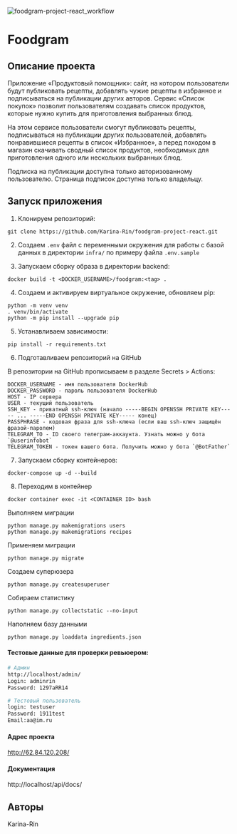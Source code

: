![foodgram-project-react_workflow](https://github.com/Karina-Rin/foodgram-project-react/actions/workflows/foodgram-project-react_workflow.yml/badge.svg)

# Foodgram

## Описание проекта
Приложение «Продуктовый помощник»: сайт, на котором пользователи будут 
публиковать рецепты, добавлять чужие рецепты в избранное и подписываться на 
публикации других авторов. Сервис «Список покупок» позволит пользователям 
создавать список продуктов, которые нужно купить для приготовления выбранных 
блюд. 

На этом сервисе пользователи смогут публиковать рецепты, подписываться на 
публикации других пользователей, добавлять понравившиеся рецепты в список 
«Избранное», а перед походом в магазин скачивать сводный список продуктов, 
необходимых для приготовления одного или нескольких выбранных блюд.

Подписка на публикации доступна только авторизованному пользователю. Страница 
подписок доступна только владельцу.


## Запуск приложения

1. Клонируем репозиторий:
```
git clone https://github.com/Karina-Rin/foodgram-project-react.git
```

2. Создаем `.env` файл с переменными окружения для работы с базой данных в 
директории `infra/` по примеру файла `.env.sample`

3. Запускаем сборку образа в директории backend:
```
docker build -t <DOCKER_USERNAME>/foodgram:<tag> .
```

4. Создаем и активируем виртуальное окружение, обновляем pip:
```
python -m venv venv
. venv/bin/activate
python -m pip install --upgrade pip
```

5. Устанавливаем зависимости:
```
pip install -r requirements.txt
```
6. Подготавливаем репозиторий на GitHub

В репозитории на GitHub прописываем в разделе Secrets > Actions:
```
DOCKER_USERNAME - имя пользователя DockerHub
DOCKER_PASSWORD - пароль пользователя DockerHub
HOST - IP сервера
USER - текущий пользователь
SSH_KEY - приватный ssh-ключ (начало -----BEGIN OPENSSH PRIVATE KEY----- ... -----END OPENSSH PRIVATE KEY----- конец)
PASSPHRASE - кодовая фраза для ssh-ключа (если ваш ssh-ключ защищён фразой-паролем)
TELEGRAM_TO - ID своего телеграм-аккаунта. Узнать можно у бота `@userinfobot`
TELEGRAM_TOKEN - токен вашего бота. Получить можно у бота `@BotFather`
```

7. Запускаем сборку контейнеров:
```
docker-compose up -d --build
```

8. Переходим в контейнер
```
docker container exec -it <CONTAINER ID> bash
```
Выполняем миграции
```
python manage.py makemigrations users
python manage.py makemigrations recipes
```
Применяем миграции
```
python manage.py migrate
```
Создаем суперюзера
```
python manage.py createsuperuser
```
Собираем статистику
```
python manage.py collectstatic --no-input
```
Наполняем базу данными
```
python manage.py loaddata ingredients.json
```

#### Тестовые данные для проверки ревьюером:

```bash
# Админ
http://localhost/admin/
Login: adminrin
Password: 1297aRR14

# Тестовый пользователь
login: testuser
Password: 1911test
Email:aa@im.ru
```

#### Адрес проекта
http://62.84.120.208/

#### Документация
http://localhost/api/docs/

## Авторы
Karina-Rin